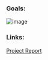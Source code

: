 ### Goals:  
![image](https://user-images.githubusercontent.com/97963882/201443661-ed0b8be9-1a00-4353-8355-9d58324f4a01.png)

### Links:  
[Project Report](https://github.com/McGill-ECSE321-Fall2022/project-group-15/wiki/Deliverable-2-Report)